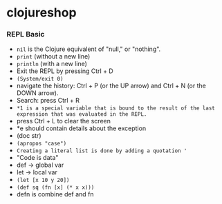 # clojureshop

### REPL Basic

* `nil` is the Clojure equivalent of "null," or "nothing".
* `print` (without a new line)
* `println` (with a new line)
* Exit the REPL by pressing Ctrl + D
* `(System/exit 0)`
* navigate the history: Ctrl + P (or the UP arrow) and Ctrl + N (or the DOWN arrow).
* Search: press Ctrl + R
* `*1 is a special variable that is bound to the result of the last expression that was
  evaluated in the REPL.`
* press Ctrl + L to clear the screen
* *e should contain details about the exception
* (doc str)
* `(apropos "case")`
* `Creating a literal list is done by adding a quotation '`
* "Code is data"
* def -> global var
* let -> local var
* `(let [x 10 y 20])`
* `(def sq (fn [x] (* x x)))`
* defn is combine def and fn
